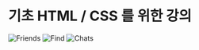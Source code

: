 # 기초 HTML / CSS 를 위한 강의 
![Friends](https://github.com/user-attachments/assets/442c68f3-ba10-4f65-bd19-a5c6ef943993)
![Find](https://github.com/user-attachments/assets/506f3226-74b3-467e-8df5-a170f1d03b7b)
![Chats](https://github.com/user-attachments/assets/2efec366-2d63-448e-908f-1fd35b80dcf0)
